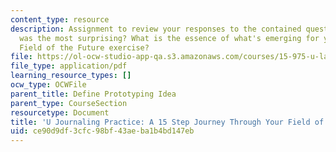 ```yaml
---
content_type: resource
description: Assignment to review your responses to the contained questions. What
  was the most surprising? What is the essence of what's emerging for you from the
  Field of the Future exercise?
file: https://ol-ocw-studio-app-qa.s3.amazonaws.com/courses/15-975-u-lab-leading-profound-innovation-for-a-more-sustainable-world-fall-2010/ce90d9df3cfc98bf43aeba1b4bd147eb_MIT15_975F10_15steps.pdf
file_type: application/pdf
learning_resource_types: []
ocw_type: OCWFile
parent_title: Define Prototyping Idea
parent_type: CourseSection
resourcetype: Document
title: 'U Journaling Practice: A 15 Step Journey Through Your Field of the Future'
uid: ce90d9df-3cfc-98bf-43ae-ba1b4bd147eb
---
```

